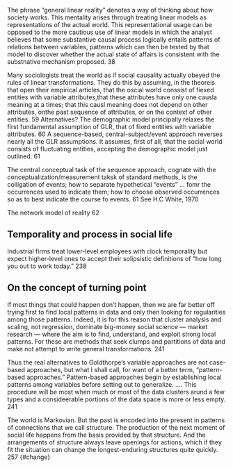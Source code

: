 ﻿The phrase “general linear reality” denotes a way of thinking about how society works. This mentality arises through treating linear models as representations of the actual world. This representational usage can be opposed to the more cautious use of linear models in which the analyst believes that some substantive causal process logically entails patterns of relations between variables, patterns which can then be tested by that model to discover whether the actual state of affairs is consistent with the substnative mechanism proposed.  38

Many sociologists treat the world as if social causality actually obeyed the rules of linear transformations. They do this by assuming, in the theoreis that open their empirical articles, that the oscial world conssist of fiexed entities with variable attributes,that these attributes have only one causla meaning at a times; that this causl meaning does not depend on other attributes, onthe past sequence of attributes, or on the context of other entities. 59
Alternatives?
The demographic model principally relaxes the first fundamental assumption of GLR, that of fixed entities with variable attributes. 60
A sequence-based, central-subject/event approach reverses nearly all the GLR assumptions. It assumes, first of all, that the social world consists of fluctuating entities, accepting the demographic model just outlined. 61

The central conceptual task of the sequence approach, cognate with the conceptualization/measurement taksk of standard methods, is the colligation of events; how to separate hypothetical “events” … fomr the occurrences used to indicate them; how to choose observed occurrences so as to best indicate the course fo events. 61 See H.C White, 1970

The network model of reality 62

## Temporality and process in social life
Industrial firms treat lower-level employees with clock temporality but expect higher-level ones to accept their solipsistic definitions of “how long you out to work today.” 238

## On the concept of turning point

If most things that could happen don’t happen, then we are far better  off trying first to find local patterns in data and only then looking for regularities among those patterns. Indeed, it is for this reason that cluster analysis and scaling, not regression, dominate big-money social science — market research — where the aim is to find, understand, and exploit strong local patterns.  For these are methods that seek clumps and partitions of data and make not attempt to write general transformations.  241

Thus the real alternatives to Goldthorpe’s variable approaches are not case-based approaches, but what I shall call, for want of a better term, “pattern-based approaches.”  Pattern-based approaches begin by establishing local patterns among variables before setting out to generalize.  …. This procedure will be most when much or most of the data clusters arund a few types and a consideerable portions of the data space is more or less empty. 241

The world is Markovian. But the past is encoded into the present in patterns of connections that we call structure. The production of the next moment of social life happens from the basis provided by that structure. And the arrangements of structure always leave openings for actions, which if they fit the situation can change the longest-enduring structures quite quickly. 257 {#change}

